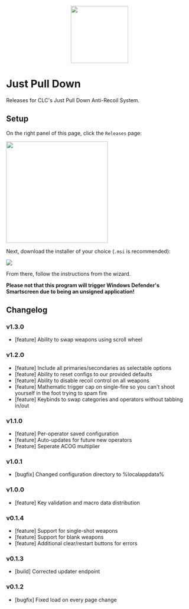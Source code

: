 <p align="center">
  <img src="https://github.com/user-attachments/assets/2b0b5dd0-0124-4b03-b62b-72da4b06cfaa" width=155>
</p>

# Just Pull Down
Releases for CLC's Just Pull Down Anti-Recoil System.

## Setup
On the right panel of this page, click the `Releases` page:

<img src="https://github.com/user-attachments/assets/e6b93b95-2432-4639-b67f-01c3c07a581c" width=275>

Next, download the installer of your choice (`.msi` is recommended):

<img src="https://github.com/user-attachments/assets/0951f95a-3fbf-43b2-8177-a9ef62358fc1">

From there, follow the instructions from the wizard.

**Please not that this program will trigger Windows Defender's Smartscreen due to being an unsigned application!**

## Changelog
### v1.3.0
- [feature] Ability to swap weapons using scroll wheel
### v1.2.0
- [feature] Include all primaries/secondaries as selectable options
- [feature] Ability to reset configs to our provided defaults
- [feature] Ability to disable recoil control on all weapons
- [feature] Mathematic trigger cap on single-fire so you can't shoot yourself in the foot trying to spam fire
- [feature] Keybinds to swap categories and operators without tabbing in/out
### v1.1.0
- [feature] Per-operator saved configuration
- [feature] Auto-updates for future new operators
- [feature] Seperate ACOG multiplier
### v1.0.1
- [bugfix] Changed configuration directory to %localappdata%
### v1.0.0
- [feature] Key validation and macro data distribution
### v0.1.4
- [feature] Support for single-shot weapons
- [feature] Support for blank weapons
- [feature] Additional clear/restart buttons for errors
### v0.1.3
- [build] Corrected updater endpoint
### v0.1.2
- [bugfix] Fixed load on every page change
